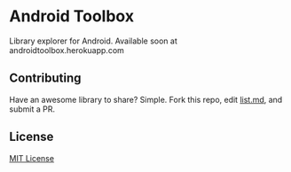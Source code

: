 Android Toolbox
==============

Library explorer for Android. Available soon at androidtoolbox.herokuapp.com

## Contributing
Have an awesome library to share? Simple. Fork this repo, edit [list.md](list.md), and submit a PR.

## License
[MIT License](LICENSE)
